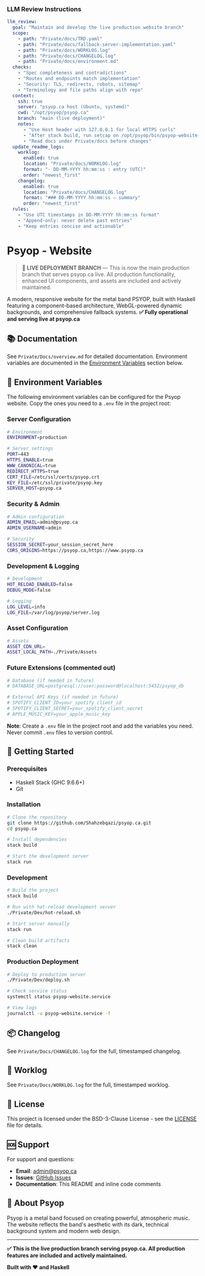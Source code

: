 ### LLM Review Instructions
```yaml
llm_review:
  goal: "Maintain and develop the live production website branch"
  scope:
    - path: "Private/docs/TRD.yaml"
    - path: "Private/docs/fallback-server-implementation.yaml"
    - path: "Private/docs/WORKLOG.log"
    - path: "Private/docs/CHANGELOG.log"
    - path: "Private/docs/environment.md"
  checks:
    - "Spec completeness and contradictions"
    - "Routes and endpoints match implementation"
    - "Security: TLS, redirects, robots, sitemap"
    - "Terminology and file paths align with repo"
  context:
    ssh: true
    server: "psyop.ca host (Ubuntu, systemd)"
    cwd: "/opt/psyop/psyop.ca"
    branch: "main (live deployment)"
    notes:
      - "Use Host header with 127.0.0.1 for local HTTPS curls"
      - "After stack build, run setcap on /opt/psyop/bin/psyop-website-exe"
      - "Read docs under Private/docs before changes"
  update_readme_logs:
    worklog:
      enabled: true
      location: "Private/docs/WORKLOG.log"
      format: "- DD-MM-YYYY hh:mm:ss : entry (UTC)"
      order: "newest_first"
    changelog:
      enabled: true
      location: "Private/docs/CHANGELOG.log"
      format: "### DD-MM-YYYY hh:mm:ss — summary"
      order: "newest_first"
  rules:
    - "Use UTC timestamps in DD-MM-YYYY hh:mm:ss format"
    - "Append-only: never delete past entries"
    - "Keep entries concise and actionable"
```

# Psyop - Website

> **🚀 LIVE DEPLOYMENT BRANCH** — This is now the main production branch that serves psyop.ca live. All production functionality, enhanced UI components, and assets are included and actively maintained.

A modern, responsive website for the metal band PSYOP, built with Haskell featuring a component-based architecture, WebGL-powered dynamic backgrounds, and comprehensive fallback systems. **✅ Fully operational and serving live at psyop.ca**

## 📚 Documentation
See `Private/Docs/overview.md` for detailed documentation. Environment variables are documented in the [Environment Variables](#-environment-variables) section below.

## 🔧 Environment Variables

The following environment variables can be configured for the Psyop website. Copy the ones you need to a `.env` file in the project root:

### Server Configuration
```bash
# Environment
ENVIRONMENT=production

# Server settings
PORT=443
HTTPS_ENABLE=true
WWW_CANONICAL=true
REDIRECT_HTTPS=true
CERT_FILE=/etc/ssl/certs/psyop.crt
KEY_FILE=/etc/ssl/private/psyop.key
SERVER_HOST=psyop.ca
```

### Security & Admin
```bash
# Admin configuration
ADMIN_EMAIL=admin@psyop.ca
ADMIN_USERNAME=admin

# Security
SESSION_SECRET=your_session_secret_here
CORS_ORIGINS=https://psyop.ca,https://www.psyop.ca
```

### Development & Logging
```bash
# Development
HOT_RELOAD_ENABLED=false
DEBUG_MODE=false

# Logging
LOG_LEVEL=info
LOG_FILE=/var/log/psyop/server.log
```

### Asset Configuration
```bash
# Assets
ASSET_CDN_URL=
ASSET_LOCAL_PATH=./Private/Assets
```

### Future Extensions (commented out)
```bash
# Database (if needed in future)
# DATABASE_URL=postgresql://user:password@localhost:5432/psyop_db

# External API Keys (if needed in future)
# SPOTIFY_CLIENT_ID=your_spotify_client_id
# SPOTIFY_CLIENT_SECRET=your_spotify_client_secret
# APPLE_MUSIC_KEY=your_apple_music_key
```

**Note**: Create a `.env` file in the project root and add the variables you need. Never commit `.env` files to version control.

## 🚀 Getting Started

### Prerequisites
- Haskell Stack (GHC 9.6.6+)
- Git

### Installation
```bash
# Clone the repository
git clone https://github.com/Shahzebqazi/psyop.ca.git
cd psyop.ca

# Install dependencies
stack build

# Start the development server
stack run
```

### Development
```bash
# Build the project
stack build

# Run with hot-reload development server
./Private/Dev/hot-reload.sh

# Start server manually
stack run

# Clean build artifacts
stack clean
```

### Production Deployment
```bash
# Deploy to production server
./Private/Dev/deploy.sh

# Check service status
systemctl status psyop-website.service

# View logs
journalctl -u psyop-website.service -f
```

## 📦 Changelog

See `Private/Docs/CHANGELOG.log` for the full, timestamped changelog.

## 🧰 Worklog

See `Private/Docs/WORKLOG.log` for the full, timestamped worklog.

## 📄 License

This project is licensed under the BSD-3-Clause License - see the [LICENSE](LICENSE) file for details.

## 🆘 Support

For support and questions:
- **Email**: admin@psyop.ca
- **Issues**: [GitHub Issues](https://github.com/Shahzebqazi/psyop.ca/issues)
- **Documentation**: This README and inline code comments

## 🎵 About Psyop

Psyop is a metal band focused on creating powerful, atmospheric music. The website reflects the band's aesthetic with its dark, technical background system and modern web design.

---

**✅ This is the live production branch serving psyop.ca. All production features are included and actively maintained.**

**Built with ❤️ and Haskell**
